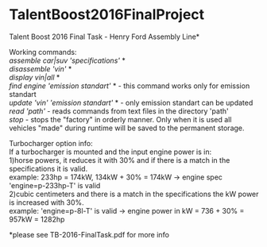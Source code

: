 # TalentBoost2016FinalProject
Talent Boost 2016 Final Task - Henry Ford Assembly Line*<br>

Working commands:<br>
_assemble car|suv 'specifications'_  *<br>
_disassemble 'vin'_  *<br>
_display vin|all_  *<br>
_find engine 'emission standart'_  *  - this command works only for emission standart<br>
_update 'vin' 'emission standart'_  * - only emission standart can be updated<br>
_read 'path'_                        - reads commands from text files in the directory 'path'<br>
_stop_                              - stops the "factory" in orderly manner. Only when it is used all vehicles "made" during runtime will be saved to the permanent storage. <br>

Turbocharger option info:<br>
If a turbocharger is mounted and the input engine power is in:<br>
 1)horse powers, it reduces it with 30% and if there is a match in the
  specifications it is valid.<br>
  example: 233hp = 174kW, 134kW + 30% = 174kW -> engine spec 'engine=p-233hp-T' is
  valid<br>
 2)cubic centimeters and there is a match in the specifications the kW power
  is increased with 30%.<br>
  example: 'engine=p-8l-T' is valid -> engine power in kW = 736 + 30% = 957kW = 1282hp<br>
  
*please see TB-2016-FinalTask.pdf for more info

